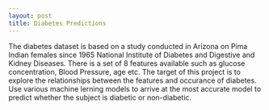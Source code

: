 ```yaml
---
layout: post
title: Diabetes Predictions
---
```


The diabetes dataset is based on a study conducted in Arizona on Pima Indian females since 1965 National Institute of Diabetes 
and Digestive and Kidney Diseases. There is a set of 8 features available such as glucose concentration, Blood Pressure, 
age etc. The target of this project is to explore the relationships between the features and occurance of diabetes. 
Use various machine lerning models to arrive at the most accurate model to predict whether the subject is diabetic or 
non-diabetic.
